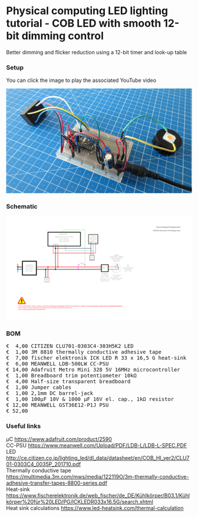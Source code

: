 # Physical computing LED lighting tutorial - COB LED with smooth 12-bit dimming control

Better dimming and flicker reduction using a 12-bit timer and look-up table

### Setup

You can click the image to play the associated YouTube video

[![Alt text](Assets/5b%20result.jpg)]([https://www.youtube.com/](https://youtu.be/ZvH-sIBlQfA))

### Schematic

![](Assets/5b%20schematic.png)

### BOM

<pre>
€  4,00 CITIZEN CLU701-0303C4-303H5K2 LED
€  1,00 3M 8810 thermally conductive adhesive tape
€  7,00 fischer elektronik ICK LED R 33 x 16,5 G heat-sink
€  6,00 MEANWELL LDB-500LW CC-PSU
€ 14,00 Adafruit Metro Mini 328 5V 16MHz microcontroller
€  1,00 Breadboard trim potentiometer 10kΩ
€  4,00 Half-size transparent breadboard
€  1,00 Jumper cables
€  1,00 2,1mm DC barrel-jack
€  1,00 100µF 10V & 1000 µF 16V el. cap., 1kΩ resistor
€ 12,00 MEANWELL GST36E12-P1J PSU
€ 52,00
</pre>  

### Useful links  

μC https://www.adafruit.com/product/2590  
CC-PSU https://www.meanwell.com/Upload/PDF/LDB-L/LDB-L-SPEC.PDF  
LED http://ce.citizen.co.jp/lighting_led/dl_data/datasheet/en/COB_HI_ver2/CLU701-0303C4_0035P_201710.pdf  
Thermally conductive tape https://multimedia.3m.com/mws/media/122119O/3m-thermally-conductive-adhesive-transfer-tapes-8800-series.pdf  
Heat-sink https://www.fischerelektronik.de/web_fischer/de_DE/Kühlkörper/B03.1/Kühlkörper%20für%20LED/PG/ICKLEDR033x16.5G/search.xhtml  
Heat sink calculations https://www.led-heatsink.com/thermal-calculation  
